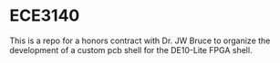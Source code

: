 # ECE3140

This is a repo for a honors contract with Dr. JW Bruce to organize the development of a custom pcb shell for the DE10-Lite FPGA shell. 

